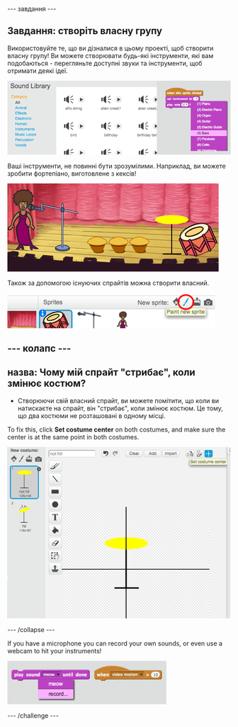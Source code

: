 \--- завдання \---

## Завдання: створіть власну групу

Використовуйте те, що ви дізналися в цьому проекті, щоб створити власну групу! Ви можете створювати будь-які інструменти, які вам подобаються - перегляньте доступні звуки та інструменти, щоб отримати деякі ідеї.

![screenshot](images/band-ideas.png)

Ваші інструменти, не повинні бути зрозумілими. Наприклад, ви можете зробити фортепіано, виготовлене з кексів!

![screenshot](images/band-piano.png)

Також за допомогою існуючих спрайтів можна створити власний.

![screenshot](images/band-draw.png)

## \--- колапс \---

## назва: Чому мій спрайт "стрибає", коли змінює костюм?

+ Створюючи свій власний спрайт, ви можете помітити, що коли ви натискаєте на спрайт, він "стрибає", коли змінює костюм. Це тому, що два костюми не розташовані в одному місці.

To fix this, click **Set costume center** on both costumes, and make sure the center is at the same point in both costumes.

![screenshot](images/band-center.png)

\--- /collapse \---

If you have a microphone you can record your own sounds, or even use a webcam to hit your instruments!

![screenshot](images/band-io.png)

\--- /challenge \---